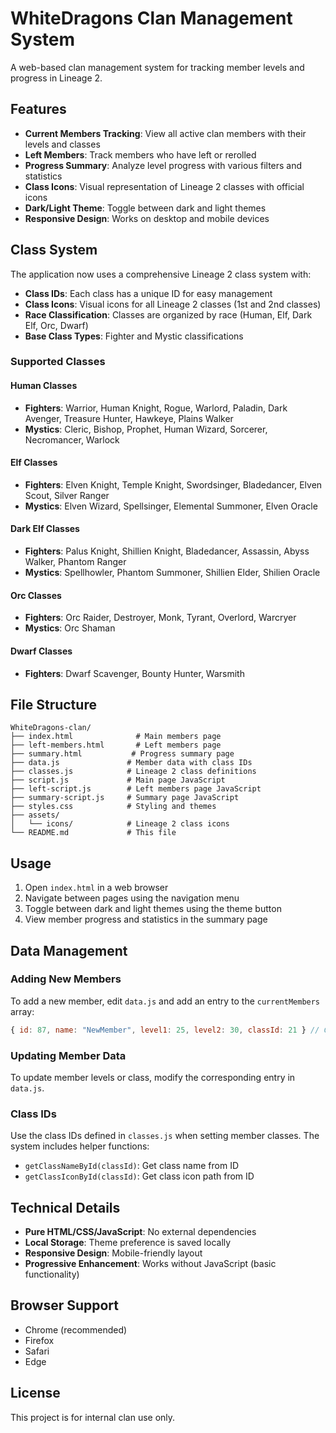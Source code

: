 # WhiteDragons Clan Management System

A web-based clan management system for tracking member levels and progress in Lineage 2.

## Features

- **Current Members Tracking**: View all active clan members with their levels and classes
- **Left Members**: Track members who have left or rerolled
- **Progress Summary**: Analyze level progress with various filters and statistics
- **Class Icons**: Visual representation of Lineage 2 classes with official icons
- **Dark/Light Theme**: Toggle between dark and light themes
- **Responsive Design**: Works on desktop and mobile devices

## Class System

The application now uses a comprehensive Lineage 2 class system with:

- **Class IDs**: Each class has a unique ID for easy management
- **Class Icons**: Visual icons for all Lineage 2 classes (1st and 2nd classes)
- **Race Classification**: Classes are organized by race (Human, Elf, Dark Elf, Orc, Dwarf)
- **Base Class Types**: Fighter and Mystic classifications

### Supported Classes

#### Human Classes
- **Fighters**: Warrior, Human Knight, Rogue, Warlord, Paladin, Dark Avenger, Treasure Hunter, Hawkeye, Plains Walker
- **Mystics**: Cleric, Bishop, Prophet, Human Wizard, Sorcerer, Necromancer, Warlock

#### Elf Classes
- **Fighters**: Elven Knight, Temple Knight, Swordsinger, Bladedancer, Elven Scout, Silver Ranger
- **Mystics**: Elven Wizard, Spellsinger, Elemental Summoner, Elven Oracle

#### Dark Elf Classes
- **Fighters**: Palus Knight, Shillien Knight, Bladedancer, Assassin, Abyss Walker, Phantom Ranger
- **Mystics**: Spellhowler, Phantom Summoner, Shillien Elder, Shilien Oracle

#### Orc Classes
- **Fighters**: Orc Raider, Destroyer, Monk, Tyrant, Overlord, Warcryer
- **Mystics**: Orc Shaman

#### Dwarf Classes
- **Fighters**: Dwarf Scavenger, Bounty Hunter, Warsmith

## File Structure

```
WhiteDragons-clan/
├── index.html              # Main members page
├── left-members.html       # Left members page
├── summary.html           # Progress summary page
├── data.js               # Member data with class IDs
├── classes.js            # Lineage 2 class definitions
├── script.js             # Main page JavaScript
├── left-script.js        # Left members page JavaScript
├── summary-script.js     # Summary page JavaScript
├── styles.css            # Styling and themes
├── assets/
│   └── icons/            # Lineage 2 class icons
└── README.md             # This file
```

## Usage

1. Open `index.html` in a web browser
2. Navigate between pages using the navigation menu
3. Toggle between dark and light themes using the theme button
4. View member progress and statistics in the summary page

## Data Management

### Adding New Members

To add a new member, edit `data.js` and add an entry to the `currentMembers` array:

```javascript
{ id: 87, name: "NewMember", level1: 25, level2: 30, classId: 21 } // Cleric
```

### Updating Member Data

To update member levels or class, modify the corresponding entry in `data.js`.

### Class IDs

Use the class IDs defined in `classes.js` when setting member classes. The system includes helper functions:

- `getClassNameById(classId)`: Get class name from ID
- `getClassIconById(classId)`: Get class icon path from ID

## Technical Details

- **Pure HTML/CSS/JavaScript**: No external dependencies
- **Local Storage**: Theme preference is saved locally
- **Responsive Design**: Mobile-friendly layout
- **Progressive Enhancement**: Works without JavaScript (basic functionality)

## Browser Support

- Chrome (recommended)
- Firefox
- Safari
- Edge

## License

This project is for internal clan use only. 